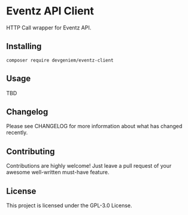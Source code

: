 # Eventz API Client

HTTP Call wrapper for Eventz API.

## Installing

```
composer require devgeniem/eventz-client
```

## Usage

TBD

## Changelog
Please see CHANGELOG for more information about what has changed recently.

## Contributing
Contributions are highly welcome! Just leave a pull request of your awesome well-written must-have feature.

## License
This project is licensed under the GPL-3.0 License.
